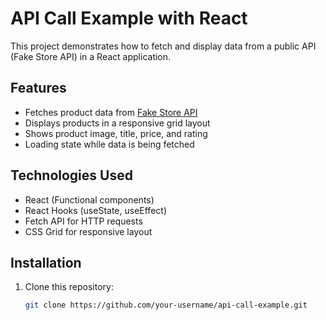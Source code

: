 # API Call Example with React

This project demonstrates how to fetch and display data from a public API (Fake Store API) in a React application.

## Features

- Fetches product data from [Fake Store API](https://fakestoreapi.com)
- Displays products in a responsive grid layout
- Shows product image, title, price, and rating
- Loading state while data is being fetched

## Technologies Used

- React (Functional components)
- React Hooks (useState, useEffect)
- Fetch API for HTTP requests
- CSS Grid for responsive layout

## Installation

1. Clone this repository:
   ```bash
   git clone https://github.com/your-username/api-call-example.git
